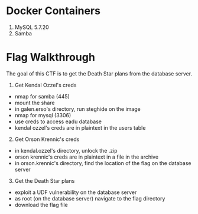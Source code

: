 # Docker Containers
1. MySQL 5.7.20
2. Samba

# Flag Walkthrough
The goal of this CTF is to get the Death Star plans from the database server.
1. Get Kendal Ozzel's creds
  * nmap for samba (445)
  * mount the share
  * in galen.erso's directory, run steghide on the image
  * nmap for mysql (3306)
  * use creds to access eadu database
  * kendal ozzel's creds are in plaintext in the users table
2. Get Orson Krennic's creds
  * in kendal.ozzel's directory, unlock the .zip
  * orson krennic's creds are in plaintext in a file in the archive
  * in orson.krennic's directory, find the location of the flag on the database server
3. Get the Death Star plans
  * exploit a UDF vulnerability on the database server
  * as root (on the database server) navigate to the flag directory
  * download the flag file
